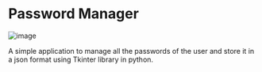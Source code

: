 # Password Manager

![image](https://user-images.githubusercontent.com/74143426/181096036-05544753-996f-4465-8c76-9da4dc4d01d6.png)

A simple application to manage all the passwords of the user and store it in a json format using Tkinter library in python.
